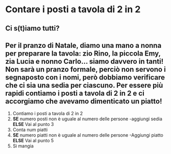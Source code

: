 # Contare i posti a tavola di 2 in 2
## Ci s(t)iamo tutti?
## Per il pranzo di Natale, diamo una mano a nonna per preparare la tavola: zio Rino, la piccola Emy, zia Lucia e nonno Carlo… siamo davvero in tanti! Non sarà un pranzo formale, perciò non servono i segnaposto con i nomi, però dobbiamo verificare che ci sia una sedia per ciascuno. Per essere più rapidi contiamo i posti a tavola di 2 in 2 e ci accorgiamo che avevamo dimenticato un piatto!


1. Contiamo i posti a tavola di 2 in 2
2. **SE** numero posti non è uguale al  numero delle persone
    -aggiungi sedia
    **ELSE** Vai al punto 3
3. Conta num piatti
4. **SE** numero piatti non è uguale al numero delle persone
    -Aggiungi piatto
    **ELSE** Vai al punto 5
5. Si mangia





